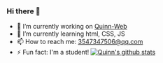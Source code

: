 ### Hi there 👋
- 🔭 I’m currently working on [Quinn-Web](https://Quinn0823.github.io/)
- 🌱 I’m currently learning html, CSS, JS
- 📫 How to reach me: 3547347506@qq.com
- ⚡ Fun fact: I'm a student!
[![Quinn's github stats](https://github-readme-stats.vercel.app/api?username=little-earthworm&count_private=true&show_icons=true&count_private=true&title_color=0000ff&text_color=0000ff&icon_color=0000ff)](https://earthworm-web.github.io)

<!--
**Quinn0823/Quinn0823** is a ✨ _special_ ✨ repository because its `README.md` (this file) appears on your GitHub profile.

Here are some ideas to get you started:

- 🔭 I’m currently working on ...
- 🌱 I’m currently learning ...
- 👯 I’m looking to collaborate on ...
- 🤔 I’m looking for help with ...
- 💬 Ask me about ...
- 📫 How to reach me: ...
- 😄 Pronouns: ...
- ⚡ Fun fact: ...
-->

